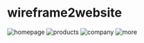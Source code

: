 # wireframe2website
![homepage](https://user-images.githubusercontent.com/115800968/222154206-885f34e4-f2be-49ad-832c-fc750510c7a0.png)
![products](https://user-images.githubusercontent.com/115800968/222154293-668bad75-8f07-484e-b59b-b453e785b890.png)
![company](https://user-images.githubusercontent.com/115800968/222154334-88928922-a4e4-4692-a725-719a19db169a.png)
![more](https://user-images.githubusercontent.com/115800968/222154393-820a8bd7-a3a3-45d8-b1fd-fcb774f577b5.png)